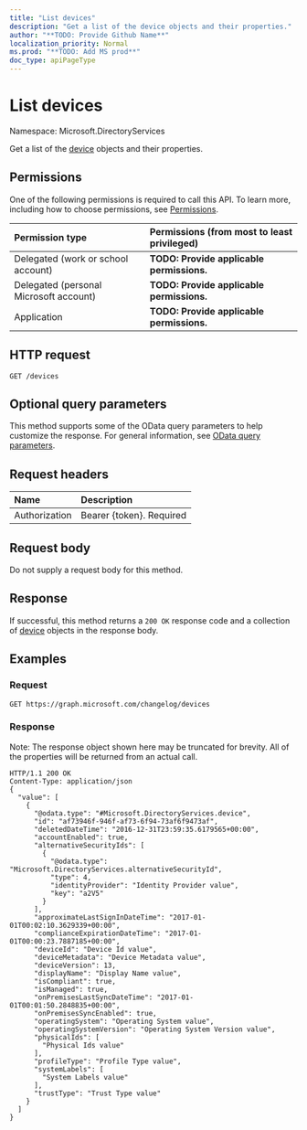 ```yaml
---
title: "List devices"
description: "Get a list of the device objects and their properties."
author: "**TODO: Provide Github Name**"
localization_priority: Normal
ms.prod: "**TODO: Add MS prod**"
doc_type: apiPageType
---
```


# List devices

Namespace: Microsoft.DirectoryServices

Get a list of the [device](../resources/device.md) objects and their properties.

## Permissions
One of the following permissions is required to call this API. To learn more, including how to choose permissions, see [Permissions](/concepts/permissions-reference.md).

|Permission type|Permissions (from most to least privileged)|
|:---|:---|
|Delegated (work or school account)|**TODO: Provide applicable permissions.**|
|Delegated (personal Microsoft account)|**TODO: Provide applicable permissions.**|
|Application|**TODO: Provide applicable permissions.**|

## HTTP request
<!-- {
  "blockType": "ignored"
}
-->
``` http
GET /devices
```

## Optional query parameters
This method supports some of the OData query parameters to help customize the response. For general information, see [OData query parameters](/graph/query-parameters).

## Request headers
|Name|Description|
|:---|:---|
|Authorization|Bearer {token}. Required|

## Request body
Do not supply a request body for this method.

## Response
If successful, this method returns a `200 OK` response code and a collection of [device](../resources/device.md) objects in the response body.

## Examples

### Request
<!-- {
  "blockType": "request",
  "name": "get_device"
}
-->
``` http
GET https://graph.microsoft.com/changelog/devices
```

### Response
Note: The response object shown here may be truncated for brevity. All of the properties will be returned from an actual call.
<!-- {
  "blockType": "response",
  "truncated": true,
  "@odata.type": "collection(microsoft.directoryservices.device)"
}
-->
``` http
HTTP/1.1 200 OK
Content-Type: application/json
{
  "value": [
    {
      "@odata.type": "#Microsoft.DirectoryServices.device",
      "id": "af73946f-946f-af73-6f94-73af6f9473af",
      "deletedDateTime": "2016-12-31T23:59:35.6179565+00:00",
      "accountEnabled": true,
      "alternativeSecurityIds": [
        {
          "@odata.type": "Microsoft.DirectoryServices.alternativeSecurityId",
          "type": 4,
          "identityProvider": "Identity Provider value",
          "key": "a2V5"
        }
      ],
      "approximateLastSignInDateTime": "2017-01-01T00:02:10.3629339+00:00",
      "complianceExpirationDateTime": "2017-01-01T00:00:23.7887185+00:00",
      "deviceId": "Device Id value",
      "deviceMetadata": "Device Metadata value",
      "deviceVersion": 13,
      "displayName": "Display Name value",
      "isCompliant": true,
      "isManaged": true,
      "onPremisesLastSyncDateTime": "2017-01-01T00:01:50.2848835+00:00",
      "onPremisesSyncEnabled": true,
      "operatingSystem": "Operating System value",
      "operatingSystemVersion": "Operating System Version value",
      "physicalIds": [
        "Physical Ids value"
      ],
      "profileType": "Profile Type value",
      "systemLabels": [
        "System Labels value"
      ],
      "trustType": "Trust Type value"
    }
  ]
}
```

